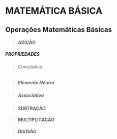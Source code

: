 # MATEMÁTICA BÁSICA

## Operações Matemáticas Básicas

> #### ADIÇÃO

##### PROPRIEDADES

> ###### Comutativa

> ##### Elemento Neutro

> ##### Associativa

> #### SUBTRAÇÃO


> #### MULTIPLICAÇÃO


> #### DIVISÃO
